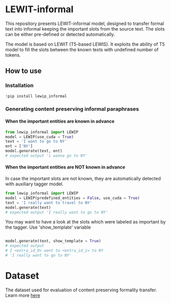 # LEWIT-informal

This repository presents LEWIT-informal model, designed to transfer formal text into informal keeping the important slots from the source text. The slots can be either pre-defined or detected automatically.

The model is based on LEWIT (T5-based LEWIS). It exploits the ability of T5 model to fill the slots between the known texts with undefined number of tokens. 

## How to use

### Installation

```python
!pip install lewip_informal
```

### Generating content preserving informal paraphrases

#### When the important entities are known in advance

```python
from lewip_informal import LEWIP
model = LEWIP(use_cuda = True)
text = 'I want to go to NY'
ent = ['NY']
model.generate(text, ent)
# expected output 'i wanna go to NY'
```

#### When the important entities are NOT known in advance

In case the important slots are not known, they are automatically detected with auxiliary tagger model. 

```python
from lewip_informal import LEWIP
model = LEWIP(predefined_entities = False, use_cuda = True)
text = 'I really want to travel to NY'
model.generate(text)
# expected output 'I really want to go to NY'
```

You may want to have a look at the slots which were labeled as important by the tagger. Use 'show_template' variable

```python

model.generate(text, show_template = True)
# expected output 
# I <extra_id_0> want to <extra_id_1> to NY
# 'I really want to go to NY'

```

# Dataset

The dataset used for evaluation of content preserving formality transfer. Learn more [here](dataset/README.md)
